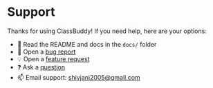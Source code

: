 # Support

Thanks for using ClassBuddy! If you need help, here are your options:

- 📖 Read the README and docs in the `docs/` folder
- 🐛 Open a [bug report](https://github.com/Jani-shiv/clasbuddy/issues/new?template=bug_report.yml)
- 💡 Open a [feature request](https://github.com/Jani-shiv/clasbuddy/issues/new?template=feature_request.yml)
- ❓ Ask a [question](https://github.com/Jani-shiv/clasbuddy/issues/new?template=question.yml)
- 📫 Email support: [shivjani2005@gmail.com](mailto:shivjani2005@gmail.com)
